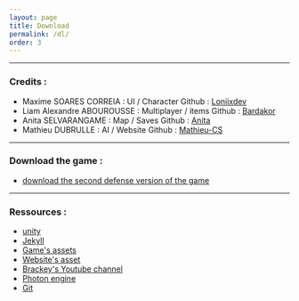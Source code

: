 ```yaml
---
layout: page
title: Download
permalink: /dl/
order: 3
---
```


---

### Credits :

+ Maxime SOARES CORREIA : UI / Character
Github : [Loniixdev](https://github.com/Loniixdev)
+ Liam Alexandre ABOUROUSSE : Multiplayer / items
Github : [Bardakor](https://github.com/bardakor)
+ Anita SELVARANGAME : Map / Saves
Github : [Anita](https://github.com/Anita2803)
+ Mathieu DUBRULLE : AI / Website
Github : [Mathieu-CS](https://github.com/Mathieu-CS)

---

### Download the game :

+ [download the second defense version of the game](/assets/files_to_download/build_jeu.zip)

---

### Ressources :

+ [unity](unity.com)
+ [Jekyll](https://jekyllrb.com/)
+ [Game's assets](https://assetstore.unity.com/packages/3d/environments/fantasy/polygon-vikings-pack-85664)
+ [Website's asset](https://github.com/daviddarnes/alembic)
+ [Brackey's Youtube channel](https://youtube.com/user/Brackeys)
+ [Photon engine](https://photoengine.com/pun)
+ [Git](https://github.com)
